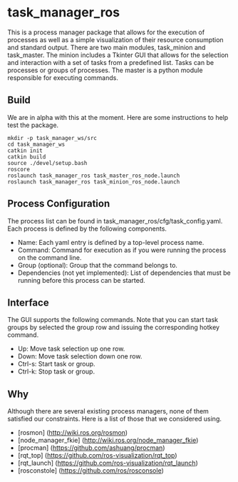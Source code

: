 # task_manager_ros

This is a process manager package that allows for the execution of processes as well as a simple visualization of their resource consumption and standard output.  There are two main modules, task_minion and task_master.  The minion includes a Tkinter GUI that allows for the selection and interaction with a set of tasks from a predefined list.  Tasks can be processes or groups of processes.  The master is a python module responsible for executing commands.

## Build

We are in alpha with this at the moment.  Here are some instructions to help test the package.

```
mkdir -p task_manager_ws/src
cd task_manager_ws
catkin init
catkin build
source ./devel/setup.bash
roscore
roslaunch task_manager_ros task_master_ros_node.launch
roslaunch task_manager_ros task_minion_ros_node.launch
```

## Process Configuration

The process list can be found in task_manager_ros/cfg/task_config.yaml.  Each process is defined by the following components.

* Name: Each yaml entry is defined by a top-level process name.
* Command: Command for execution as if you were running the process on the command line.
* Group (optional): Group that the command belongs to.
* Dependencies (not yet implemented): List of dependencies that must be running before this process can be started.

## Interface

The GUI supports the following commands.  Note that you can start task groups by selected the group row and issuing the corresponding hotkey command.

* Up: Move task selection up one row.
* Down: Move task selection down one row.
* Ctrl-s: Start task or group.
* Ctrl-k: Stop task or group.

## Why

Although there are several existing process managers, none of them satisfied our constraints.  Here is a list of those that we considered using.

* [rosmon] (http://wiki.ros.org/rosmon)
* [node_manager_fkie] (http://wiki.ros.org/node_manager_fkie)
* [procman] (https://github.com/ashuang/procman)
* [rqt_top] (https://github.com/ros-visualization/rqt_top)
* [rqt_launch] (https://github.com/ros-visualization/rqt_launch)
* [rosconstole] (https://github.com/ros/rosconsole)
